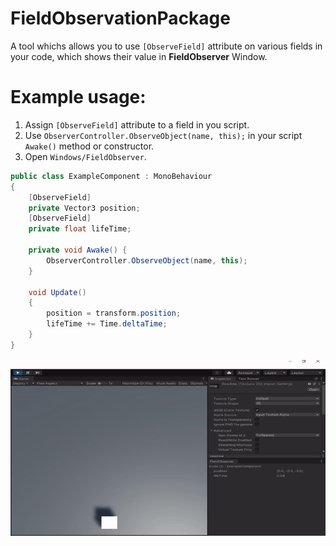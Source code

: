 # FieldObservationPackage

A tool whichs allows you to use `[ObserveField]` attribute on various fields in your code, which shows their value in **FieldObserver** Window.

# Example usage:

1. Assign `[ObserveField]` attribute to a field in you script.
2. Use `ObserverController.ObserveObject(name, this);` in your script `Awake()` method or constructor.
3. Open `Windows/FieldObserver`.

```cs
public class ExampleComponent : MonoBehaviour
{
    [ObserveField]
    private Vector3 position;
    [ObserveField]
    private float lifeTime;

    private void Awake() {
        ObserverController.ObserveObject(name, this);
    }

    void Update()
    {
        position = transform.position;
        lifeTime += Time.deltaTime;
    }
}
```

![text](https://github.com/magalek/FieldObservationPackage/blob/master/readme.gif)
